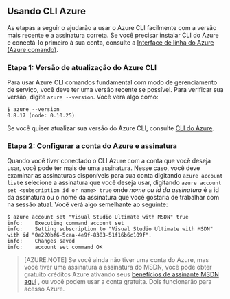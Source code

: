 <properties services="virtual-machines" title="Setting up Azure CLI for service management" authors="squillace" solutions="" manager="timlt" editor="tysonn" />

<tags
   ms.service="virtual-machine"
   ms.devlang="na"
   ms.topic="article"
   ms.tgt_pltfrm="linux"
   ms.workload="infrastructure"
   ms.date="04/13/2015"
   ms.author="rasquill" />

## <a name="using-azure-cli"></a>Usando CLI Azure

As etapas a seguir o ajudarão a usar o Azure CLI facilmente com a versão mais recente e a assinatura correta. Se você precisar instalar CLI do Azure e conectá-lo primeiro à sua conta, consulte a [Interface de linha do Azure (Azure comando)](xplat-cli-install.md).

### <a name="step-1-update-azure-cli-version"></a>Etapa 1: Versão de atualização do Azure CLI

Para usar Azure CLI comandos fundamental com modo de gerenciamento de serviço, você deve ter uma versão recente se possível. Para verificar sua versão, digite `azure --version`. Você verá algo como:

    $ azure --version
    0.8.17 (node: 0.10.25)

Se você quiser atualizar sua versão do Azure CLI, consulte [CLI do Azure](https://github.com/Azure/azure-xplat-cli).

### <a name="step-2-set-the-azure-account-and-subscription"></a>Etapa 2: Configurar a conta do Azure e assinatura

Quando você tiver conectado o CLI Azure com a conta que você deseja usar, você pode ter mais de uma assinatura. Nesse caso, você deve examinar as assinaturas disponíveis para sua conta digitando `azure account list`e selecione a assinatura que você deseja usar, digitando `azure account set <subscription id or name> true` onde _nome ou id da assinatura_ é a id da assinatura ou o nome da assinatura que você gostaria de trabalhar com na sessão atual. Você verá algo semelhante ao seguinte:

    $ azure account set "Visual Studio Ultimate with MSDN" true
    info:    Executing command account set
    info:    Setting subscription to "Visual Studio Ultimate with MSDN" with id "0e220bf6-5caa-4e9f-8383-51f16b6c109f".
    info:    Changes saved
    info:    account set command OK

> [AZURE.NOTE] Se você ainda não tiver uma conta do Azure, mas você tiver uma assinatura a assinatura do MSDN, você pode obter gratuito créditos Azure ativando seus [benefícios de assinante MSDN aqui](https://azure.microsoft.com/pricing/member-offers/msdn-benefits-details/) , ou você podem usar a conta gratuita. Dois funcionarão para acesso Azure.
